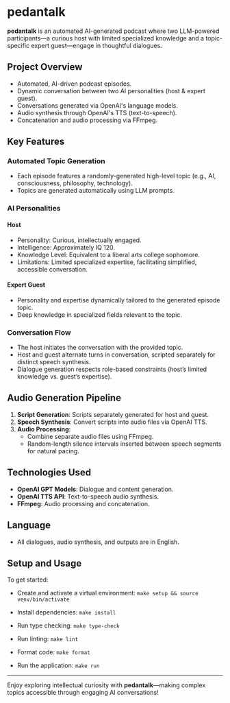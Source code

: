 # pedantalk

**pedantalk** is an automated AI-generated podcast where two LLM-powered participants—a curious host with limited specialized knowledge and a topic-specific expert guest—engage in thoughtful dialogues.

## Project Overview

- Automated, AI-driven podcast episodes.
- Dynamic conversation between two AI personalities (host & expert guest).
- Conversations generated via OpenAI's language models.
- Audio synthesis through OpenAI's TTS (text-to-speech).
- Concatenation and audio processing via FFmpeg.

## Key Features

### Automated Topic Generation

- Each episode features a randomly-generated high-level topic (e.g., AI, consciousness, philosophy, technology).
- Topics are generated automatically using LLM prompts.

### AI Personalities

#### Host

- Personality: Curious, intellectually engaged.
- Intelligence: Approximately IQ 120.
- Knowledge Level: Equivalent to a liberal arts college sophomore.
- Limitations: Limited specialized expertise, facilitating simplified, accessible conversation.

#### Expert Guest

- Personality and expertise dynamically tailored to the generated episode topic.
- Deep knowledge in specialized fields relevant to the topic.

### Conversation Flow

- The host initiates the conversation with the provided topic.
- Host and guest alternate turns in conversation, scripted separately for distinct speech synthesis.
- Dialogue generation respects role-based constraints (host’s limited knowledge vs. guest’s expertise).

## Audio Generation Pipeline

1. **Script Generation**: Scripts separately generated for host and guest.
2. **Speech Synthesis**: Convert scripts into audio files via OpenAI TTS.
3. **Audio Processing**:
   - Combine separate audio files using FFmpeg.
   - Random-length silence intervals inserted between speech segments for natural pacing.

## Technologies Used

- **OpenAI GPT Models**: Dialogue and content generation.
- **OpenAI TTS API**: Text-to-speech audio synthesis.
- **FFmpeg**: Audio processing and concatenation.

## Language

- All dialogues, audio synthesis, and outputs are in English.

## Setup and Usage

To get started:

- Create and activate a virtual environment: `make setup && source venv/bin/activate`

- Install dependencies: `make install`
- Run type checking: `make type-check`
- Run linting: `make lint`
- Format code: `make format`
- Run the application: `make run`

---

Enjoy exploring intellectual curiosity with **pedantalk**—making complex topics accessible through engaging AI conversations!

